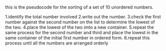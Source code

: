 this is the pseudocode for the sorting of a set of 10 unordered numbers.

1.identify the total number involved
2.write out the number.
3.check the first number against the second number on the list to determine the lowest of the  two.
4.place the lowest of the two imto a new container.
5.repeat the same process for the second number and third and place the lowest in the same container of the initial first number in ordered form.
6.repeat this process until all the numbers are arranged orderly